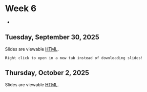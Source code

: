 # Week 6
-

## Tuesday, September 30, 2025


Slides are viewable [HTML](day_10.html). 

```{note}
Right click to open in a new tab instead of downloading slides!
```


## Thursday, October 2, 2025

Slides are viewable [HTML](day_11.html). 



